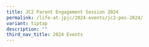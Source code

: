 ```yaml
---
title: JC2 Parent Engagement Session 2024
permalink: /life-at-jpjc/2024-events/jc2-pes-2024/
variant: tiptap
description: ""
third_nav_title: 2024 Events
---
```

